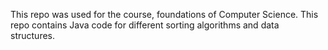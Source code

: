This repo was used for the course, foundations of Computer Science. This repo contains Java code for different sorting algorithms and data structures. 
